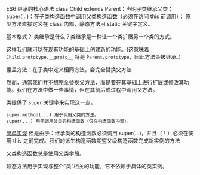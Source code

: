  ES6 继承的核心语法
class Child extends Parent：声明子类继承父类；
super(...)：在子类构造函数中调用父类构造函数（必须在访问 this 前调用）；
原型方法直接定义在 class 内部，静态方法用 static 关键字定义。



基本格式？
类继承是什么？类继承是一种让一个类扩展另一个类的方式。

这样我们就可以在现有功能的基础上创建新的功能。(这意味着 `Child.prototype.__proto__` 将是 `Parent.prototype`，因此方法会被继承。)

覆盖方法：在子类中定义相同方法，会完全替换父方法

然而，通常我们并不想完全替换父方法，而是要在其基础上进行扩展或修改其功能。我们在方法中做一些事情，但在其前后或过程中调用父方法。

类提供了 ``super`` 关键字来实现这一点。

    super.method(...) 用于调用父类的方法。
    super(...) 用于调用父类的构造函数（仅在构造函数内部）。
[简单实现](super关键字.html)
但是由于：继承类的构造函数必须调用 super(...)，并且（！）必须在使用 this 之前完成。我们的派生构造函数期望父级构造函数完成新实例的方法

父类构造函数总是使用父类字段。

静态方法用于实现与整个“类”相关的功能。它不依赖于具体的类实例。




